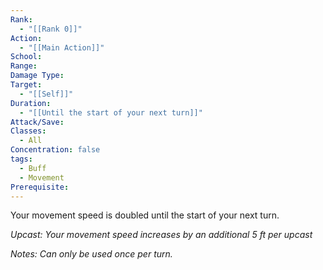 ```yaml
---
Rank:
  - "[[Rank 0]]"
Action:
  - "[[Main Action]]"
School: 
Range: 
Damage Type: 
Target:
  - "[[Self]]"
Duration:
  - "[[Until the start of your next turn]]"
Attack/Save: 
Classes:
  - All
Concentration: false
tags:
  - Buff
  - Movement
Prerequisite:
---
```

Your movement speed is doubled until the start of your next turn.

*Upcast: Your movement speed increases by an additional 5 ft per upcast*

*Notes: Can only be used once per turn.*
